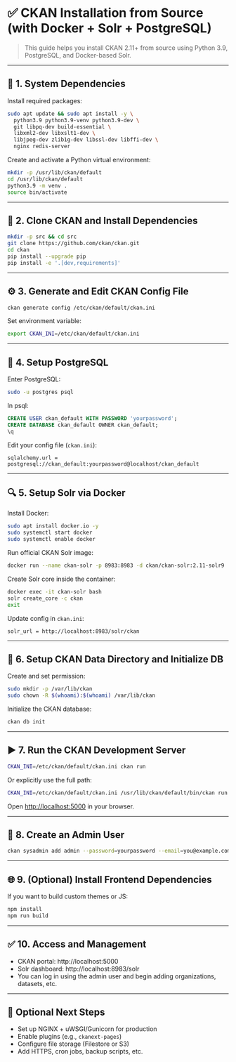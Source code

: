 # ✅ CKAN Installation from Source (with Docker + Solr + PostgreSQL)

> This guide helps you install CKAN 2.11+ from source using Python 3.9, PostgreSQL, and Docker-based Solr.

---

## 🧱 1. System Dependencies

Install required packages:

```bash
sudo apt update && sudo apt install -y \
  python3.9 python3.9-venv python3.9-dev \
  git libpq-dev build-essential \
  libxml2-dev libxslt1-dev \
  libjpeg-dev zlib1g-dev libssl-dev libffi-dev \
  nginx redis-server
```

Create and activate a Python virtual environment:

```bash
mkdir -p /usr/lib/ckan/default
cd /usr/lib/ckan/default
python3.9 -m venv .
source bin/activate
```

---

## 🧩 2. Clone CKAN and Install Dependencies

```bash
mkdir -p src && cd src
git clone https://github.com/ckan/ckan.git
cd ckan
pip install --upgrade pip
pip install -e '.[dev,requirements]'
```

---

## ⚙️ 3. Generate and Edit CKAN Config File

```bash
ckan generate config /etc/ckan/default/ckan.ini
```

Set environment variable:

```bash
export CKAN_INI=/etc/ckan/default/ckan.ini
```

---

## 🐘 4. Setup PostgreSQL

Enter PostgreSQL:

```bash
sudo -u postgres psql
```

In psql:

```sql
CREATE USER ckan_default WITH PASSWORD 'yourpassword';
CREATE DATABASE ckan_default OWNER ckan_default;
\q
```

Edit your config file (`ckan.ini`):

```
sqlalchemy.url = postgresql://ckan_default:yourpassword@localhost/ckan_default
```

---

## 🔍 5. Setup Solr via Docker

Install Docker:

```bash
sudo apt install docker.io -y
sudo systemctl start docker
sudo systemctl enable docker
```

Run official CKAN Solr image:

```bash
docker run --name ckan-solr -p 8983:8983 -d ckan/ckan-solr:2.11-solr9
```

Create Solr core inside the container:

```bash
docker exec -it ckan-solr bash
solr create_core -c ckan
exit
```

Update config in `ckan.ini`:

```
solr_url = http://localhost:8983/solr/ckan
```

---

## 📁 6. Setup CKAN Data Directory and Initialize DB

Create and set permission:

```bash
sudo mkdir -p /var/lib/ckan
sudo chown -R $(whoami):$(whoami) /var/lib/ckan
```

Initialize the CKAN database:

```bash
ckan db init
```

---

## ▶️ 7. Run the CKAN Development Server

```bash
CKAN_INI=/etc/ckan/default/ckan.ini ckan run
```

Or explicitly use the full path:

```bash
CKAN_INI=/etc/ckan/default/ckan.ini /usr/lib/ckan/default/bin/ckan run
```

Open [http://localhost:5000](http://localhost:5000) in your browser.

---

## 👤 8. Create an Admin User

```bash
ckan sysadmin add admin --password=yourpassword --email=you@example.com
```

---

## 🌐 9. (Optional) Install Frontend Dependencies

If you want to build custom themes or JS:

```bash
npm install
npm run build
```

---

## ✅ 10. Access and Management

- CKAN portal: http://localhost:5000  
- Solr dashboard: http://localhost:8983/solr  
- You can log in using the admin user and begin adding organizations, datasets, etc.

---

## 🧭 Optional Next Steps

- Set up NGINX + uWSGI/Gunicorn for production
- Enable plugins (e.g., `ckanext-pages`)
- Configure file storage (Filestore or S3)
- Add HTTPS, cron jobs, backup scripts, etc.

